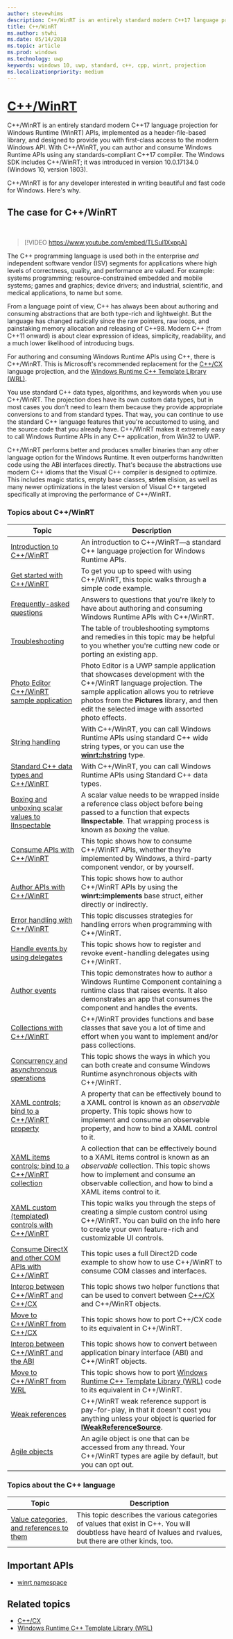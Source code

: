 ```yaml
---
author: stevewhims
description: C++/WinRT is an entirely standard modern C++17 language projection for Windows Runtime (WinRT) APIs, implemented as a header-file-based library.
title: C++/WinRT
ms.author: stwhi
ms.date: 05/14/2018
ms.topic: article
ms.prod: windows
ms.technology: uwp
keywords: windows 10, uwp, standard, c++, cpp, winrt, projection
ms.localizationpriority: medium
---
```


# [C++/WinRT](/windows/uwp/cpp-and-winrt-apis/intro-to-using-cpp-with-winrt)
C++/WinRT is an entirely standard modern C++17 language projection for Windows Runtime (WinRT) APIs, implemented as a header-file-based library, and designed to provide you with first-class access to the modern Windows API. With C++/WinRT, you can author and consume Windows Runtime APIs using any standards-compliant C++17 compiler. The Windows SDK includes C++/WinRT; it was introduced in version 10.0.17134.0 (Windows 10, version 1803).

C++/WinRT is for any developer interested in writing beautiful and fast code for Windows. Here's why.

## The case for C++/WinRT
&nbsp;
> [!VIDEO https://www.youtube.com/embed/TLSul1XxppA]

The C++ programming language is used both in the enterprise *and* independent software vendor (ISV) segments for applications where high levels of correctness, quality, and performance are valued. For example: systems programming; resource-constrained embedded and mobile systems; games and graphics; device drivers; and industrial, scientific, and medical applications, to name but some.

From a language point of view, C++ has always been about authoring and consuming abstractions that are both type-rich and lightweight. But the language has changed radically since the raw pointers, raw loops, and painstaking memory allocation and releasing of C++98. Modern C++ (from C++11 onward) is about clear expression of ideas, simplicity, readability, and a much lower likelihood of introducing bugs.

For authoring and consuming Windows Runtime APIs using C++, there is C++/WinRT. This is Microsoft's recommended replacement for the [C++/CX](/cpp/cppcx/visual-c-language-reference-c-cx?branch=live) language projection, and the [Windows Runtime C++ Template Library (WRL)](/cpp/windows/windows-runtime-cpp-template-library-wrl?branch=live).

You use standard C++ data types, algorithms, and keywords when you use C++/WinRT. The projection does have its own custom data types, but in most cases you don't need to learn them because they provide appropriate conversions to and from standard types. That way, you can continue to use the standard C++ language features that you're accustomed to using, and the source code that you already have. C++/WinRT makes it extremely easy to call Windows Runtime APIs in any C++ application, from Win32 to UWP.

C++/WinRT performs better and produces smaller binaries than any other language option for the Windows Runtime. It even outperforms handwritten code using the ABI interfaces directly. That's because the abstractions use modern C++ idioms that the Visual C++ compiler is designed to optimize. This includes magic statics, empty base classes, **strlen** elision, as well as many newer optimizations in the latest version of Visual C++ targeted specifically at improving the performance of C++/WinRT.

### Topics about C++/WinRT

| Topic | Description |
| - | - |
| [Introduction to C++/WinRT](intro-to-using-cpp-with-winrt.md) | An introduction to C++/WinRT&mdash;a standard C++ language projection for Windows Runtime APIs. |
| [Get started with C++/WinRT](get-started.md) | To get you up to speed with using C++/WinRT, this topic walks through a simple code example. |
| [Frequently-asked questions](faq.md) | Answers to questions that you're likely to have about authoring and consuming Windows Runtime APIs with C++/WinRT. |
| [Troubleshooting](troubleshooting.md) | The table of troubleshooting symptoms and remedies in this topic may be helpful to you whether you're cutting new code or porting an existing app. |
| [Photo Editor C++/WinRT sample application](photo-editor-sample.md) | Photo Editor is a UWP sample application that showcases development with the C++/WinRT language projection. The sample application allows you to retrieve photos from the **Pictures** library, and then edit the selected image with assorted photo effects. | 
| [String handling](strings.md) | With C++/WinRT, you can call Windows Runtime APIs using standard C++ wide string types, or you can use the [**winrt::hstring**](/uwp/cpp-ref-for-winrt/hstring) type. |
| [Standard C++ data types and C++/WinRT](std-cpp-data-types.md) | With C++/WinRT, you can call Windows Runtime APIs using Standard C++ data types. |
| [Boxing and unboxing scalar values to IInspectable](boxing.md) | A scalar value needs to be wrapped inside a reference class object before being passed to a function that expects **IInspectable**. That wrapping process is known as *boxing* the value. |
| [Consume APIs with C++/WinRT](consume-apis.md) | This topic shows how to consume C++/WinRT APIs, whether they're implemented by Windows, a third-party component vendor, or by yourself. |
| [Author APIs with C++/WinRT](author-apis.md) | This topic shows how to author C++/WinRT APIs by using the **winrt::implements** base struct, either directly or indirectly. |
| [Error handling with C++/WinRT](error-handling.md) | This topic discusses strategies for handling errors when programming with C++/WinRT. |
| [Handle events by using delegates](handle-events.md) | This topic shows how to register and revoke event-handling delegates using C++/WinRT. |
| [Author events](author-events.md) | This topic demonstrates how to author a Windows Runtime Component containing a runtime class that raises events. It also demonstrates an app that consumes the component and handles the events. |
| [Collections with C++/WinRT](collections.md) | C++/WinRT provides functions and base classes that save you a lot of time and effort when you want to implement and/or pass collections. |
| [Concurrency and asynchronous operations](concurrency.md) | This topic shows the ways in which you can both create and consume Windows Runtime asynchronous objects with C++/WinRT. |
| [XAML controls; bind to a C++/WinRT property](binding-property.md) | A property that can be effectively bound to a XAML control is known as an *observable* property. This topic shows how to implement and consume an observable property, and how to bind a XAML control to it. |
| [XAML items controls; bind to a C++/WinRT collection](binding-collection.md) | A collection that can be effectively bound to a XAML items control is known as an *observable* collection. This topic shows how to implement and consume an observable collection, and how to bind a XAML items control to it. |
| [XAML custom (templated) controls with C++/WinRT](xaml-cust-ctrl.md) | This topic walks you through the steps of creating a simple custom control using C++/WinRT. You can build on the info here to create your own feature-rich and customizable UI controls. |
| [Consume DirectX and other COM APIs with C++/WinRT](consume-com.md) | This topic uses a full Direct2D code example to show how to use C++/WinRT to consume COM classes and interfaces. |
| [Interop between C++/WinRT and C++/CX](interop-winrt-cx.md) | This topic shows two helper functions that can be used to convert between [C++/CX](/cpp/cppcx/visual-c-language-reference-c-cx?branch=live) and C++/WinRT objects. |
| [Move to C++/WinRT from C++/CX](move-to-winrt-from-cx.md) | This topic shows how to port C++/CX code to its equivalent in C++/WinRT. |
| [Interop between C++/WinRT and the ABI](interop-winrt-abi.md) | This topic shows how to convert between application binary interface (ABI) and C++/WinRT objects. |
| [Move to C++/WinRT from WRL](move-to-winrt-from-wrl.md) | This topic shows how to port [Windows Runtime C++ Template Library (WRL)](/cpp/windows/windows-runtime-cpp-template-library-wrl) code to its equivalent in C++/WinRT. |
| [Weak references](weak-references.md) | C++/WinRT weak reference support is pay-for-play, in that it doesn't cost you anything unless your object is queried for [**IWeakReferenceSource**](https://msdn.microsoft.com/library/br224609). |
| [Agile objects](agile-objects.md) | An agile object is one that can be accessed from any thread. Your C++/WinRT types are agile by default, but you can opt out. |

### Topics about the C++ language

| Topic | Description |
| - | - |
| [Value categories, and references to them](cpp-value-categories.md) | This topic describes the various categories of values that exist in C++. You will doubtless have heard of lvalues and rvalues, but there are other kinds, too. |

## Important APIs
* [winrt namespace](/uwp/cpp-ref-for-winrt/winrt)

## Related topics
* [C++/CX](/cpp/cppcx/visual-c-language-reference-c-cx)
* [Windows Runtime C++ Template Library (WRL)](/cpp/windows/windows-runtime-cpp-template-library-wrl)
